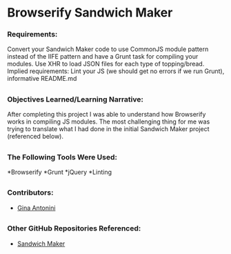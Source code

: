 # Browserify Sandwich Maker

### Requirements:
Convert your Sandwich Maker code to use CommonJS module pattern instead of the IIFE pattern and have a Grunt task for compiling your modules.
Use XHR to load JSON files for each type of topping/bread.
Implied requirements: Lint your JS (we should get no errors if we run Grunt), informative README.md
##

### Objectives Learned/Learning Narrative:
After completing this project I was able to understand how Browserify works in compiling JS modules. The most challenging thing for me was trying to translate what I had done in the initial Sandwich Maker project (referenced below). 
## 

### The Following Tools Were Used:
*Browserify
*Grunt
*jQuery
*Linting

## 


### Contributors:

 * [Gina Antonini](https://github.com/ginaantonini)

## 

### Other GitHub Repositories Referenced:

* [Sandwich Maker](https://github.com/GinaAntonini/sandwichmaker)

